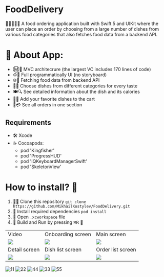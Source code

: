 # FoodDelivery
👨🏻‍🍳🤌🏻 A food ordering application built with Swift 5 and UIKit where the user can place an order by choosing from a large number of dishes from various food categories that also fetches food data from a backend API.

# 📲 About App: 
- Ⓜ️🚾 MVC architecrure (the largest VC includes 170 lines of code) 
- ⚙️🔩 Full programmatically UI (no storyboard) 
- 🌐🥗 Fetching food data from backend API
- 🍱🤤 Choose dishes from different categories for every taste 
- 🍽🔍 See detailed information about the dish and its calories
- 📌🛒 Add your favorite dishes to the cart
- 🧾💳 See all orders in one section

## Requirements
* 🛠 Xcode 
* ☕️ Cocoapods: 
  - pod 'Kingfisher'
  - pod 'ProgressHUD'
  - pod 'IQKeyboardManagerSwift'
  - pod 'SkeletonView'

# How to install? 🤔
1. 👯‍♀️ Clone this repository
`git clone https://github.com/MikhailKostylev/FoodDelivery.git`
2. 💽 Install required dependencies
`pod install`
3. 🍾 Open `.xcworkspace` file
4. 🔨 Build and Run by pressing <kbd>⌘R</kbd> 🏃

<table>
  <tr>
    <td>Video</td>
    <td>Onboarding screen</td>
    <td>Main screen</td>
  </tr>
  <tr>
    <td><img src="https://user-images.githubusercontent.com/100859587/177045139-c030b88b-f546-4b7a-bcb6-7be28b734ec8.mp4"></td>
    <td><img src="https://user-images.githubusercontent.com/100859587/177048093-04c21274-d5db-4ac5-b439-e293ec498cea.jpg"></td>
    <td><img src="https://user-images.githubusercontent.com/100859587/177048097-dd82c4e2-cd3c-48b9-8786-19a295e3c16d.jpg"></td>
  </tr>
  <tr>
    <td>Detail screen</td>
    <td>Dish list screen</td>
    <td>Order list screen</td>
  </tr>
  <tr>
    <td><img src="https://user-images.githubusercontent.com/100859587/177048101-81344961-f671-46a0-b1f5-54d30b1d5f61.jpg"></td>
    <td><img src="https://user-images.githubusercontent.com/100859587/177048105-1c601d42-502b-4e1e-9cc4-1988927a07e7.jpg"></td>
    <td><img src="https://user-images.githubusercontent.com/100859587/177048471-d24c1b6e-d205-45a8-a598-0be281006fce.jpg"></td>
  </tr>
 </table>
 
![11](https://user-images.githubusercontent.com/100859587/177049860-cfa4a147-c02f-4a34-bf41-1db749e3ea19.jpg)
![22](https://user-images.githubusercontent.com/100859587/177044930-25b23682-88d4-4dd4-beb4-06cc50cfa258.jpg)
![44](https://user-images.githubusercontent.com/100859587/177048859-2a1b85d9-db4e-4959-8616-270915ac9261.jpg)
![33](https://user-images.githubusercontent.com/100859587/177044938-472bf0ef-b7ac-4cde-bf27-3f33275ed10c.jpg)
![55](https://user-images.githubusercontent.com/100859587/177044946-52f0608a-3379-42ec-a6f5-388c76187ae8.jpg)
